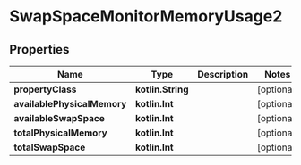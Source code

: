 
# SwapSpaceMonitorMemoryUsage2

## Properties
Name | Type | Description | Notes
------------ | ------------- | ------------- | -------------
**propertyClass** | **kotlin.String** |  |  [optional]
**availablePhysicalMemory** | **kotlin.Int** |  |  [optional]
**availableSwapSpace** | **kotlin.Int** |  |  [optional]
**totalPhysicalMemory** | **kotlin.Int** |  |  [optional]
**totalSwapSpace** | **kotlin.Int** |  |  [optional]



